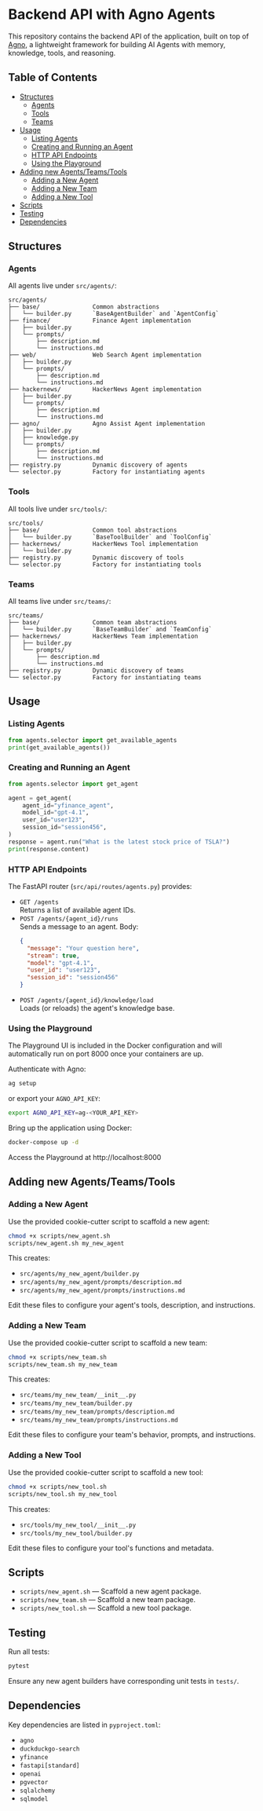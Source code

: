 # Backend API with Agno Agents

This repository contains the backend API of the application, built on top of [Agno](https://docs.agno.com/), a lightweight framework for building AI Agents with memory, knowledge, tools, and reasoning.

## Table of Contents

- [Structures](#structures)
    - [Agents](#agents-structure)
    - [Tools](#tools-structure)
    - [Teams](#teams-structure)
- [Usage](#usage)
    - [Listing Agents](#listing-agents)
    - [Creating and Running an Agent](#creating-and-running-an-agent)
    - [HTTP API Endpoints](#http-api-endpoints)
    - [Using the Playground](#using-the-playground)
- [Adding new Agents/Teams/Tools](#adding-new-agentsteamstools)
    - [Adding a New Agent](#adding-a-new-agent)
    - [Adding a New Team](#adding-a-new-team)
    - [Adding a New Tool](#adding-a-new-tool)
- [Scripts](#scripts)
- [Testing](#testing)
- [Dependencies](#dependencies)

## Structures

### Agents

All agents live under `src/agents/`:

```text
src/agents/
├── base/               Common abstractions
│   └── builder.py      `BaseAgentBuilder` and `AgentConfig`
├── finance/            Finance Agent implementation
│   ├── builder.py
│   └── prompts/
│       ├── description.md
│       └── instructions.md
├── web/                Web Search Agent implementation
│   ├── builder.py
│   └── prompts/
│       ├── description.md
│       └── instructions.md
├── hackernews/         HackerNews Agent implementation
│   ├── builder.py
│   └── prompts/
│       ├── description.md
│       └── instructions.md
├── agno/               Agno Assist Agent implementation
│   ├── builder.py
│   ├── knowledge.py
│   └── prompts/
│       ├── description.md
│       └── instructions.md
├── registry.py         Dynamic discovery of agents
└── selector.py         Factory for instantiating agents
```

### Tools

All tools live under `src/tools/`:

```text
src/tools/
├── base/               Common tool abstractions
│   └── builder.py      `BaseToolBuilder` and `ToolConfig`
├── hackernews/         HackerNews Tool implementation
│   └── builder.py
├── registry.py         Dynamic discovery of tools
└── selector.py         Factory for instantiating tools
```

### Teams

All teams live under `src/teams/`:

```text
src/teams/
├── base/               Common team abstractions
│   └── builder.py      `BaseTeamBuilder` and `TeamConfig`
├── hackernews/         HackerNews Team implementation
│   ├── builder.py
│   └── prompts/
│       ├── description.md
│       └── instructions.md
├── registry.py         Dynamic discovery of teams
└── selector.py         Factory for instantiating teams
```

## Usage

### Listing Agents

```python
from agents.selector import get_available_agents
print(get_available_agents())
```

### Creating and Running an Agent

```python
from agents.selector import get_agent

agent = get_agent(
    agent_id="yfinance_agent",
    model_id="gpt-4.1",
    user_id="user123",
    session_id="session456",
)
response = agent.run("What is the latest stock price of TSLA?")
print(response.content)
```

### HTTP API Endpoints

The FastAPI router (`src/api/routes/agents.py`) provides:

- `GET /agents`  
  Returns a list of available agent IDs.
- `POST /agents/{agent_id}/runs`  
  Sends a message to an agent. Body:
  ```json
  {
    "message": "Your question here",
    "stream": true,
    "model": "gpt-4.1",
    "user_id": "user123",
    "session_id": "session456"
  }
  ```
- `POST /agents/{agent_id}/knowledge/load`  
  Loads (or reloads) the agent's knowledge base.

### Using the Playground

The Playground UI is included in the Docker configuration and will automatically run on port 8000 once your containers are up.

Authenticate with Agno:

```bash
ag setup
```

or export your `AGNO_API_KEY`:

```bash
export AGNO_API_KEY=ag-<YOUR_API_KEY>
```

Bring up the application using Docker:

```bash
docker-compose up -d
```

Access the Playground at http://localhost:8000

## Adding new Agents/Teams/Tools

### Adding a New Agent

Use the provided cookie-cutter script to scaffold a new agent:

```bash
chmod +x scripts/new_agent.sh
scripts/new_agent.sh my_new_agent
```

This creates:
- `src/agents/my_new_agent/builder.py`
- `src/agents/my_new_agent/prompts/description.md`
- `src/agents/my_new_agent/prompts/instructions.md`

Edit these files to configure your agent's tools, description, and instructions.

### Adding a New Team

Use the provided cookie-cutter script to scaffold a new team:

```bash
chmod +x scripts/new_team.sh
scripts/new_team.sh my_new_team
```

This creates:
- `src/teams/my_new_team/__init__.py`
- `src/teams/my_new_team/builder.py`
- `src/teams/my_new_team/prompts/description.md`
- `src/teams/my_new_team/prompts/instructions.md`

Edit these files to configure your team's behavior, prompts, and instructions.

### Adding a New Tool

Use the provided cookie-cutter script to scaffold a new tool:

```bash
chmod +x scripts/new_tool.sh
scripts/new_tool.sh my_new_tool
```

This creates:
- `src/tools/my_new_tool/__init__.py`
- `src/tools/my_new_tool/builder.py`

Edit these files to configure your tool's functions and metadata.

## Scripts

- `scripts/new_agent.sh` — Scaffold a new agent package.
- `scripts/new_team.sh` — Scaffold a new team package.
- `scripts/new_tool.sh` — Scaffold a new tool package.

## Testing

Run all tests:

```bash
pytest
```

Ensure any new agent builders have corresponding unit tests in `tests/`.

## Dependencies

Key dependencies are listed in `pyproject.toml`:

- `agno`
- `duckduckgo-search`
- `yfinance`
- `fastapi[standard]`
- `openai`
- `pgvector`
- `sqlalchemy`
- `sqlmodel`
